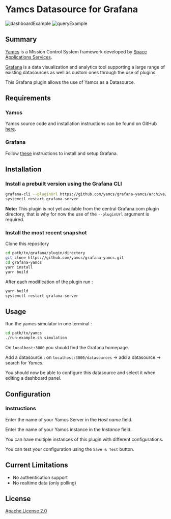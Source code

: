 # Yamcs Datasource for Grafana

![dashboardExample](https://raw.githubusercontent.com/yamcs/grafana-yamcs/master/src/img/dashboardExample.png)
![queryExample](https://raw.githubusercontent.com/yamcs/grafana-yamcs/master/src/img/queryExample.png)

## Summary

[Yamcs](https://yamcs.org/) is a Mission Control System framework developed by [Space Applications Services](https://www.spaceapplications.com/).

[Grafana](https://grafana.com/) is a data visualization and analytics tool supporting a large range of existing datasources as well as custom ones through the use of plugins.

This Grafana plugin allows the use of Yamcs as a Datasource.


## Requirements

### Yamcs
Yamcs source code and installation instructions can be found on GitHub [here](https://github.com/yamcs/yamcs).


### Grafana

Follow [these](https://grafana.com/docs/grafana/latest/getting-started/getting-started/) instructions to install and setup Grafana.


## Installation

### Install a prebuilt version using the Grafana CLI 
```bash
grafana-cli --pluginUrl https://github.com/yamcs/grafana-yamcs/archive/v1.0.0.zip plugins install yamcs-datasource
systemctl restart grafana-server
```

**Note:** This plugin is not yet available from the central Grafana.com plugin directory, that is why for now the use of the `--pluginUrl` argument is required.


### Install the most recent snapshot

Clone this repository
```bash
cd path/to/grafana/plugin/directory
git clone https://github.com/yamcs/grafana-yamcs.git
cd grafana-yamcs
yarn install
yarn build
```

After each modification of the plugin run :
```bash
yarn build
systemctl restart grafana-server
```


## Usage
Run the yamcs simulator in one terminal :
```bash
cd path/to/yamcs
./run-example.sh simulation
```

On `localhost:3000` you should find the Grafana homepage.

Add a datasource : on `localhost:3000/datasources` -> add a datasource -> search for *Yamcs*.

You should now be able to configure this datasource and select it when editing a dashboard panel.


## Configuration

### Instructions

Enter the name of your Yamcs Server in the *Host name* field.

Enter the name of your Yamcs instance in the *Instance* field.

You can have multiple instances of this plugin with different configurations.

You can test your configuration using the `Save & Test` button.


## Current Limitations

* No authentication support
* No realtime data (only polling)


## License

[Apache License 2.0](https://github.com/yamcs/grafana-yamcs/blob/master/LICENSE) 
